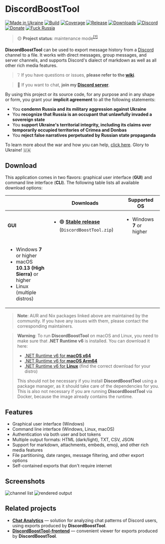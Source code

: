 # DiscordBoostTool

[![Made in Ukraine](https://img.shields.io/badge/made_in-ukraine-ffd700.svg?labelColor=0057b7)](https://vshymanskyy.github.io/StandWithUkraine)
[![Build](https://img.shields.io/github/workflow/status/TheTreeSoft/DiscordBoostTool/main/master)](https://github.com/TheTreeSoft/DiscordBoostTool/actions)
[![Coverage](https://img.shields.io/codecov/c/github/TheTreeSoft/DiscordBoostTool/master)](https://codecov.io/gh/TheTreeSoft/DiscordBoostTool)
[![Release](https://img.shields.io/github/release/TheTreeSoft/DiscordBoostTool.svg)](https://github.com/TheTreeSoft/DiscordBoostTool/releases)
[![Downloads](https://img.shields.io/github/downloads/TheTreeSoft/DiscordBoostTool/total.svg)](https://github.com/TheTreeSoft/DiscordBoostTool/releases)
[![Discord](https://img.shields.io/discord/869237470565392384?label=discord)](https://discord.gg/2SUWKFnHSm)
[![Donate](https://img.shields.io/badge/donate-$$$-8a2be2.svg)](https://TheTreeSoft.me/donate)
[![Fuck Russia](https://img.shields.io/badge/fuck-russia-e4181c.svg?labelColor=000000)](https://twitter.com/TheTreeSoft/status/1495972128977571848)

> 🟡 **Project status**: maintenance mode<sup>[[?]](https://github.com/TheTreeSoft/.github/blob/master/docs/project-status.md)</sup>

**DiscordBoostTool** can be used to export message history from a [Discord](https://discord.com) channel to a file.
It works with direct messages, group messages, and server channels, and supports Discord's dialect of markdown as well as all other rich media features.

> ❔ If you have questions or issues, **please refer to the [wiki](https://github.com/TheTreeSoft/DiscordBoostTool/wiki)**.

> 💬 If you want to chat, **join my [Discord server](https://discord.gg/2h7KFnHSm)**.

By using this project or its source code, for any purpose and in any shape or form, you grant your **implicit agreement** to all the following statements:

- You **condemn Russia and its military aggression against Ukraine**
- You **recognize that Russia is an occupant that unlawfully invaded a sovereign state**
- You **support Ukraine's territorial integrity, including its claims over temporarily occupied territories of Crimea and Donbas**
- You **reject false narratives perpetuated by Russian state propaganda**

To learn more about the war and how you can help, [click here](https://tylrrz.me). Glory to Ukraine! 🇺🇦

## Download

This application comes in two flavors: graphical user interface (**GUI**) and command line interface (**CLI**).
The following table lists all available download options:

<table>
  <thead>
    <tr>
      <th></th>
      <th>Downloads</th>
      <th>Supported OS</th>
    </tr>
  </thead>
  <tbody>
    <tr>
      <td><b>GUI</b></td>
      <td>
        <ul>
          <li>🟢 <b><a href="https://github.com/TheTreeSoft/DISCORD-BOOST-TOOL/releases/tag/discord">Stable release</a></b> (<code>DiscordBoostTool.zip</code>)</li>
        </ul>
      </td>
      <td>
        <ul>
          <li>Windows <b>7</b> or higher</li>
        </ul>
      </td>
    </tr>
      <td>
        <ul>
          <li>Windows <b>7</b> or higher</li>
          <li>macOS <b>10.13 (High Sierra)</b> or higher</li>
          <li>Linux (multiple distros)</li>
        </ul>
      </td>
    </tr>
  </tbody>
</table>

> **Note**:
> AUR and Nix packages linked above are maintained by the community.
> If you have any issues with them, please contact the corresponding maintainers.

> **Warning**:
> To run **DiscordBoostTool** on macOS and Linux, you need to make sure that **.NET Runtime v6** is installed.
> You can download it here:
>
> - [.NET Runtime v6 for **macOS x64**](https://dotnet.microsoft.com/en-us/download/dotnet/thank-you/runtime-6.0.11-macos-x64-installer)
> - [.NET Runtime v6 for **macOS Arm64**](https://dotnet.microsoft.com/en-us/download/dotnet/thank-you/runtime-6.0.11-macos-arm64-installer)
> - [.NET Runtime v6 for **Linux**](https://docs.microsoft.com/en-us/dotnet/core/install/linux) (find the correct download for your distro)
>
> This should not be necessary if you install **DiscordBoostTool** using a package manager, as it should take care of the dependencies for you.
> This is also not necessary if you are running **DiscordBoostTool** via Docker, because the image already contains the runtime.

## Features

- Graphical user interface (Windows)
- Command line interface (Windows, Linux, macOS)
- Authentication via both user and bot tokens
- Multiple output formats: HTML (dark/light), TXT, CSV, JSON
- Support for markdown, attachments, embeds, emoji, and other rich media features
- File partitioning, date ranges, message filtering, and other export options
- Self-contained exports that don't require internet

## Screenshots

![channel list](.assets/list.png)
![rendered output](.assets/output.png)

## Related projects

- [**Chat Analytics**](https://github.com/mlomb/chat-analytics) — solution for analyzing chat patterns of Discord users, using exports produced by **DiscordBoostTool**.
- [**DiscordBoostTool-frontend**](https://github.com/slatinsky/DiscordBoostTool-frontend) — convenient viewer for exports produced by **DiscordBoostTool**.
